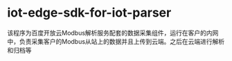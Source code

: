 # iot-edge-sdk-for-iot-parser
该程序为百度开放云Modbus解析服务配套的数据采集组件，运行在客户的内网中，负责采集客户的Modbus从站上的数据并且上传到云端。之后在云端进行解析和归档等
